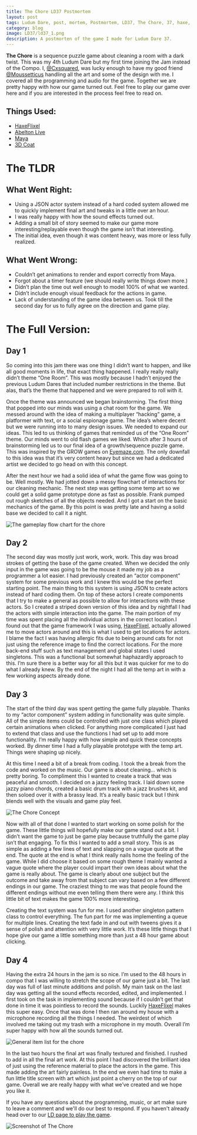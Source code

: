 ```yaml
---
title: The Chore LD37 Postmortem
layout: post
tags: Ludum Dare, post, mortem, Postmortem, LD37, The Chore, 37, haxe, haxeflixel
category: blog
image: LD37/ld37_1.png
description: A postmorten of the game I made for Ludum Dare 37.
---
```


**The Chore** is a sequence puzzle game about cleaning a room with a dark twist. This was my 4th Ludum Dare but my first time joining the Jam instead of the Compo. I, [@Cxsquared](https://twitter.com/cxsquared), was lucky enough to have my good friend [@Moussetticus](https://twitter.com/Moussetticus) handling all the art and some of the design with me. I covered all the programming and audio for the game. Together we are pretty happy with how our game turned out. Feel free to play our game over here and if you are interested in the process feel free to read on.

## Things Used:

* [HaxeFlixel](http://haxeflixel.com/)
* [Abelton Live](https://www.ableton.com/en/)
* [Maya](http://www.autodesk.com/products/maya/overview)
* [3D Coat](http://3dcoat.com/home/)


# The TLDR

## What Went Right:

* Using a JSON actor system instead of a hard coded system allowed me to quickly implement final art and tweaks in a little over an hour.
* I was really happy with how the sound effects turned out.
* Adding a small bit of story seemed to make our game more interesting/replayable even though the game isn’t that interesting.
* The initial idea, even though it was content heavy, was more or less fully realized.

## What Went Wrong:

* Couldn’t get animations to render and export correctly from Maya.
* Forgot about a timer feature (we should really write things down more.)
* Didn’t  plan the time out well enough to model 100% of what we wanted.
* Didn’t include enough visual feedback for the actions in game.
* Lack of understanding of the game idea between us. Took till the second day for us to fully agree on the direction and game play.


# The Full Version:

## Day 1

So coming into this jam there was one thing I didn’t want to happen, and like all good moments in life, that exact thing happened. I really really really didn’t theme “One Room”. This was mostly because I hadn’t enjoyed the previous Ludum Dares that included number restrictions in the theme. But alas, that’s the theme that happened and we were prepared to roll with it.

Once the theme was announced we began brainstorming. The first thing that popped into our minds was using a chat room for the game. We messed around with the idea of making a multiplayer “hacking” game, a platformer with text, or a social espionage game. The idea’s where decent but we were running into to many design issues. We needed to expand our ideas. This led to us thinking of games that reminded us of the “One Room” theme. Our minds went to old flash games we liked. Which after 3 hours of brainstorming led us to our final idea of a growth/sequence puzzle game. This was inspired by the GROW games on [Eyemaze.com](http://www.eyezmaze.com/). The only downfall to this idea was that it’s very content heavy but since we had a dedicated artist we decided to go head on with this concept.

After the next hour we had a solid idea of what the game flow was going to be. Well mostly. We had jotted down a messy flowchart of interactions for our cleaning mechanic. The next step was getting some temp art so we could get a solid game prototype done as fast as possible. Frank pumped out rough sketches of all the objects needed. And I got a start on the basic mechanics of the game. By this point is was pretty late and having a solid base we decided to call it a night.

![The gameplay flow chart for the chore]({{site.baseurl}}/assets/LD37/ld37_2.jpg)

## Day 2

The second day was mostly just work, work, work. This day was broad strokes of getting the base of the game created. When we decided the only input in the game was going to be the mouse it made my job as a programmer a lot easier. I had previously created an “actor component” system for some previous work and I knew this would be the perfect starting point. The main thing to this system is using JSON to create actors instead of hard coding them. On top of these actors I create components that I try to make a general as possible to allow for interactions with these actors. So I created a striped down version of this idea and by nightfall I had the actors with simple interaction into the game. The main portion of my time was spent placing all the individual actors in the correct location.I found out that the game framework I was using, [HaxeFlixel](http://haxeflixel.com/), actually allowed me to move actors around and this is what I used to get locations for actors. I blame the fact I was having allergic fits due to being around cats for not just using the reference image to find the correct locations. For the more back-end stuff such as text management and global states I used singletons. This was a functional but somewhat haphazardly approach to this. I’m sure there is a better way for all this but it was quicker for me to do what I already knew. By the end of the night I had all the temp art in with a few working aspects already done.

## Day 3

The start of the third day was spent getting the game fully playable. Thanks to my “actor component” system adding in functionality was quite simple. All of the simple items could be controlled with just one class which played certain animations when clicked. For anything more complicated I just had to extend that class and use the functions I had set up to add more functionality. I’m really happy with how simple and quick these concepts worked. By dinner time I had a fully playable prototype with the temp art. Things were shaping up nicely.

At this time I need a bit of a break from coding. I took the a break from the code and worked on the music. Our game is about cleaning… which is pretty boring. To compliment this I wanted to create a track that was peaceful and smooth. I decided on a jazzy feeling track. I laid down some jazzy piano chords, created a basic drum track with a jazz brushes kit, and then soloed over it with a brassy lead. It’s a really basic track but I think blends well with the visuals and game play feel.

![The Chore Concept]({{site.baseurl}}/assets/LD37/ld37_3.jpg)

Now with all of that done I wanted to start working on some polish for the game. These little things will hopefully make our game stand out a bit. I didn’t want the game to just be game play because truthfully the game play isn’t that engaging. To fix this I wanted to add a small story. This is as simple as adding a few lines of text and slapping on a vague quote at the end. The quote at the end is what I think really nails home the feeling of the game. While I did choose it based on some rough theme I mainly wanted a vague quote where the player could impart their own ideas about what the game is really about. The game is clearly about one subject but the outcome and take away from that subject can vary based on a few different endings in our game. The craziest thing to me was that people found the different endings without me even telling them there were any. I think this little bit of text makes the game 100% more interesting.

Creating the text system was fun for me. I used another singleton pattern class to control everything. The fun part for me was implementing a queue for multiple lines. Creating the text fade in and out with tweens gives it a sense of polish and attention with very little work. It’s these little things that I hope give our game a little something more than just a 48 hour game about clicking.

## Day 4

Having the extra 24 hours in the jam is so nice. I’m used to the 48 hours in compo that I was willing to stretch the scope of our game just a bit. The last day was full of last minute additions and polish. My main task on the last day was getting all the sound effects recorded, edited, and implemented. I first took on the task in implementing sound because if I couldn’t get that done in time it was pointless to record the sounds. Luckily [HaxeFlixel](http://haxeflixel.com/) makes this super easy. Once that was done I then ran around my house with a microphone recording all the things I needed. The weirdest of which involved me taking out my trash with a microphone in my mouth. Overall I’m super happy with how all the sounds turned out.

![General item list for the chore]({{site.baseurl}}/assets/LD37/ld37_4.jpg)

In the last two hours the final art was finally textured and finished. I rushed to add in all the final art work. At this point I had discovered the brilliant idea of just using the reference material to place the actors in the game. This made adding the art fairly painless. In the end we even had time to make a fun little title screen with art which just point a cherry on the top of our game. Overall we are really happy with what we’ve created and we hope you like it.

If you have any questions about the programming, music, or art make sure to leave a comment and we'll do our best to respond. If you haven't already head over to our [LD page to play the game](http://ludumdare.com/compo/ludum-dare-37/?action=preview&uid=23711).

![Screenshot of The Chore]({{site.baseurl}}/assets/LD37/ld37_5.png)
